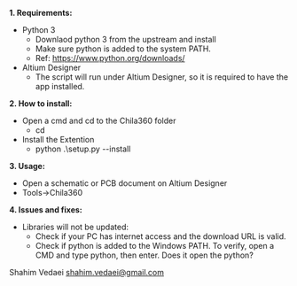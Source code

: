 **1. Requirements:**
- Python 3
    - Downlaod python 3 from the upstream and install
    - Make sure python is added to the system PATH.
    - Ref: https://www.python.org/downloads/
- Altium Designer
    - The script will run under Altium Designer, so it is required to have the app installed.

**2. How to install:**
- Open a cmd and cd to the Chila360 folder
    - cd <path to Chila360>
- Install the Extention
    - python .\setup.py --install

**3. Usage:**
- Open a schematic or PCB document on Altium Designer
- Tools->Chila360

**4. Issues and fixes:**
- Libraries will not be updated:
    - Check if your PC has internet access and the download URL is valid.
    - Check if python is added to the Windows PATH. To verify, open a CMD and type python, then enter. Does it open the python?

Shahim Vedaei
<shahim.vedaei@gmail.com>
